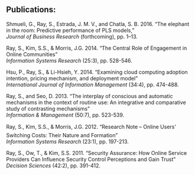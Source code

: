 ## Publications:
<!-- JBR paper 2016 (PLS-Predict) -->
Shmueli, G., Ray, S., Estrada, J. M. V., and Chatla, S. B. 2016. “The elephant in the room: Predictive performance of PLS models,”
<br>*Journal of Business Research* (forthcoming), pp. 1–13.

<!-- ISR paper 2014 (OC-ENG) -->
Ray, S., Kim, S.S., & Morris, J.G. 2014. “The Central Role of Engagement in Online Communities”
<br>*Information Systems Research* (25:3), pp. 528-546.

<!-- IJIM paper 2014 (CLOUD-TOE) -->
Hsu, P., Ray, S., & Li-Hsieh, Y. 2014. “Examining cloud computing adoption intention, pricing mechanism, and deployment model”
<br>*International Journal of Information Management* (34:4), pp. 474-488.

<!-- I&M paper 2013 (LOYHAB) -->
Ray, S., and Seo, D. 2013. “The interplay of conscious and automatic mechanisms in the context of routine use: An integrative and comparative study of contrasting mechanisms”
<br>*Information & Management* (50:7), pp. 523-539.

<!-- ISR paper 2012 (ePSC) -->
Ray, S., Kim, S.S., & Morris, J.G. 2012. “Research Note – Online Users' Switching Costs: Their Nature and Formation”
<br>*Information Systems Research* (23:1), pp. 197-213.

<!-- DS paper 2011 (SEC) -->
Ray, S., Ow, T., & Kim, S.S. 2011. “Security Assurance: How Online Service Providers Can Influence Security Control Perceptions and Gain Trust”
<br>*Decision Sciences* (42:2), pp. 391-412.

<br><br>
